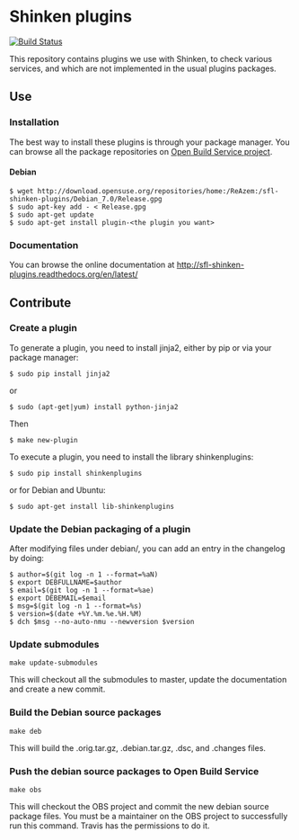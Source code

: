 Shinken plugins
===============

[![Build Status](https://travis-ci.org/savoirfairelinux/sfl-shinken-plugins.svg?branch=master)](https://travis-ci.org/savoirfairelinux/sfl-shinken-plugins)

This repository contains plugins we use with Shinken, to check various
services, and which are not implemented in the usual plugins packages.

## Use

### Installation
The best way to install these plugins is through your package
manager. You can browse all the package repositories on
[Open Build Service project](https://build.opensuse.org/project/repositories/home:ReAzem:sfl-shinken-plugins).


#### Debian
```
$ wget http://download.opensuse.org/repositories/home:/ReAzem:/sfl-shinken-plugins/Debian_7.0/Release.gpg
$ sudo apt-key add - < Release.gpg
$ sudo apt-get update
$ sudo apt-get install plugin-<the plugin you want>
```

### Documentation
You can browse the online documentation at
http://sfl-shinken-plugins.readthedocs.org/en/latest/

## Contribute

### Create a plugin
To generate a plugin, you need to install jinja2, either by pip or via
your package manager:
```
$ sudo pip install jinja2
```
or
```
$ sudo (apt-get|yum) install python-jinja2
```
Then
```
$ make new-plugin
```
To execute a plugin, you need to install the library
shinkenplugins:
```
$ sudo pip install shinkenplugins
```
or for Debian and Ubuntu:
```
$ sudo apt-get install lib-shinkenplugins
```

### Update the Debian packaging of a plugin
After modifying files under debian/, you can add an entry in the
changelog by doing:
```
$ author=$(git log -n 1 --format=%aN)
$ export DEBFULLNAME=$author
$ email=$(git log -n 1 --format=%ae)
$ export DEBEMAIL=$email
$ msg=$(git log -n 1 --format=%s)
$ version=$(date +%Y.%m.%e.%H.%M)
$ dch $msg --no-auto-nmu --newversion $version
```    

### Update submodules
```
make update-submodules 
```
This will checkout all the submodules to master, update the
documentation and create a new commit.


### Build the Debian source packages
```
make deb
```
This will build the .orig.tar.gz, .debian.tar.gz, .dsc, and .changes files.


### Push the debian source packages to Open Build Service
```
make obs
```
This will checkout the OBS project and commit the new debian source
package files. You must be a maintainer on the OBS project to
successfully run this command. Travis has the permissions to do it.
